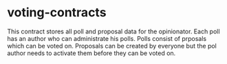 # voting-contracts

This contract stores all poll and proposal data for the opinionator. Each poll has an author who can administrate his polls. Polls consist of prposals which can be voted on. Proposals can be created by everyone but the pol author needs to activate them before they can be voted on.
